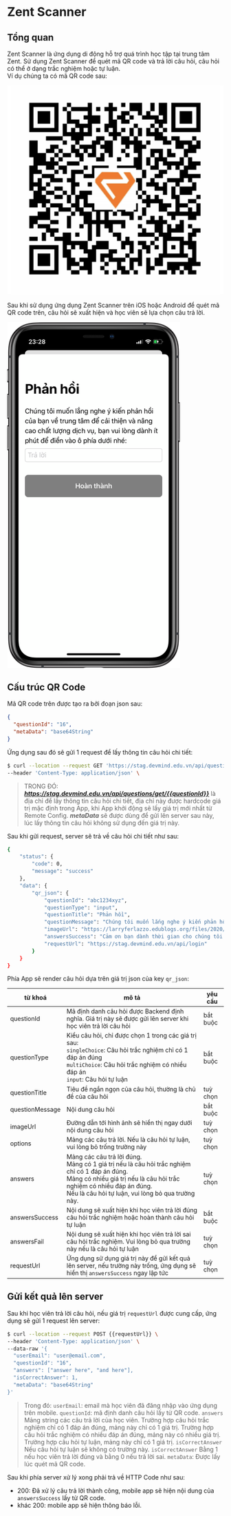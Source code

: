 # Zent Scanner

## Tổng quan

Zent Scanner là ứng dụng di động hỗ trợ quá trình học tập tại trung tâm Zent. Sử dụng Zent Scanner để quét mã QR code và trả lời câu hỏi, câu hỏi có thể ở dạng trắc nghiệm hoặc tự luận.  
Ví dụ chúng ta có mã QR code sau:

![](srcs/qrcode.png)

Sau khi sử dụng ứng dụng Zent Scanner trên iOS hoặc Android để quét mã QR code trên, câu hỏi sẽ xuất hiện và học viên sẽ lựa chọn câu trả lời.

![](srcs/rendered.png)

## Cấu trúc QR Code

Mã QR code trên được tạo ra bởi đoạn json sau:

```json
{
  "questionId": "16",
  "metaData": "base64String"
}
```
Ứng dụng sau đó sẽ gửi 1 request để lấy thông tin câu hỏi chi tiết:

```bash
$ curl --location --request GET 'https://stag.devmind.edu.vn/api/questions/get/16' \
--header 'Content-Type: application/json' \
```

> TRONG ĐÓ:
> ***https://stag.devmind.edu.vn/api/questions/get/{{questionId}}*** là địa chỉ để lấy thông tin câu hỏi chi tiết, địa chỉ này được hardcode giá trị mặc định trong App, khi App khởi động sẽ lấy giá trị mới nhất từ Remote Config.
> ***metaData***  sẽ được dùng để gửi lên server sau này, lúc lấy thông tin câu hỏi không sử dụng đến giá trị này.

Sau khi gửi request, server sẽ trả về câu hỏi chi tiết như sau:

```bash
{
    "status": {
        "code": 0,
        "message": "success"
    },
    "data": {
        "qr_json": {
            "questionId": "abc1234xyz",
            "questionType": "input",
            "questionTitle": "Phản hồi",
            "questionMessage": "Chúng tôi muốn lắng nghe ý kiến phản hồi của bạn về trung tâm để cải thiện và nâng cao chất lượng dịch vụ, bạn vui lòng dành ít phút để điền vào ô phía dưới nhé:",
            "imageUrl": "https://larryferlazzo.edublogs.org/files/2020/03/feedback_1583238216.png",
            "answersSuccess": "Cảm ơn bạn dành thời gian cho chúng tôi!",
            "requestUrl": "https://stag.devmind.edu.vn/api/login"
        }
    }
}
```

Phía App sẽ render câu hỏi dựa trên giá trị json của key `qr_json`:

| từ khoá | mô tả | yêu cầu |
| ----- | ----- | ----- |
| questionId | Mã định danh câu hỏi được Backend định nghĩa. Giá trị này sẽ được gửi lên server khi học viên trả lời câu hỏi | bắt buộc |
| questionType | Kiểu câu hỏi, chỉ được chọn 1 trong các giá trị sau: <br> `singleChoice`: Câu hỏi trắc nghiệm chỉ có 1 đáp án đúng <br> `multiChoice`: Câu hỏi trắc nghiệm có nhiều đáp án <br> `input`: Câu hỏi tự luận | bắt buộc |
| questionTitle | Tiêu đề ngắn ngọn của câu hỏi, thường là chủ đề của câu hỏi | tuỳ chọn |
| questionMessage | Nội dung câu hỏi | bắt buộc |
| imageUrl | Đường dẫn tới hình ảnh sẽ hiển thị ngay dưới nội dung câu hỏi | tuỳ chọn |
| options | Mảng các câu trả lời. Nếu là câu hỏi tự luận, vui lòng bỏ trống trường này | tuỳ chọn |
| answers | Mảng các câu trả lời đúng. <br> Mảng có 1 giá trị nếu là câu hỏi trắc nghiệm chỉ có 1 đáp án đúng. <br> Mảng có nhiều giá trị nếu là câu hỏi trắc nghiệm có nhiều đáp án đúng. <br> Nếu là câu hỏi tự luận, vui lòng bỏ qua trường này. | tuỳ chọn |
| answersSuccess | Nội dung sẽ xuất hiện khi học viên trả lời đúng câu hỏi trắc nghiệm hoặc hoàn thành câu hỏi tự luận | bắt buộc |
| answersFail | Nội dung sẽ xuất hiện khi học viên trả lời sai câu hỏi trắc nghiệm. Vui lòng bỏ qua trường này nếu là câu hỏi tự luận | tuỳ chọn |
| requestUrl | Ứng dụng sử dụng giá trị này để gửi kết quả lên server, nếu trường này trống, ứng dụng sẽ hiển thị `answersSuccess` ngay lập tức | tuỳ chọn |

## Gửi kết quả lên server

Sau khi học viên trả lời câu hỏi, nếu giá trị `requestUrl` được cung cấp, ứng dụng sẽ gửi 1 request lên server:

```bash
$ curl --location --request POST {{requestUrl}} \
--header 'Content-Type: application/json' \
--data-raw '{
  "userEmail": "user@email.com",
  "questionId": "16",
  "answers": ["answer here", "and here"],
  "isCorrectAnswer": 1,
  "metaData": "base64String"
}'
```

> Trong đó:
> `userEmail`: email mà học viên đã đăng nhập vào ứng dụng trên mobile.
> `questionId`: mã định danh câu hỏi lấy từ QR code.
> `answers` Mảng string các câu trả lời của học viên.
> Trường hợp câu hỏi trắc nghiệm chỉ có 1 đáp án đúng, mảng này chỉ có 1 giá trị.
> Trường hợp câu hỏi trắc nghiệm có nhiều đáp án đúng, mảng này có nhiều giá trị.
> Trường hợp câu hỏi tự luận, mảng này chỉ có 1 giá trị.
> `isCorrectAnswer` Nếu câu hỏi tự luận sẽ không có trường này.
> `isCorrectAnswer` Bằng 1 nếu học viên trả lời đúng và bằng 0 nếu trả lời sai.
> `metaData`: Được lấy lúc quét mã QR code.

Sau khi phía server xử lý xong phải trả về HTTP Code như sau:
* 200: Đã xử lý câu trả lời thành công, mobile app sẽ hiện nội dung của `answersSuccess` lấy từ QR code.
* khác 200: mobile app sẽ hiện thông báo lỗi.
